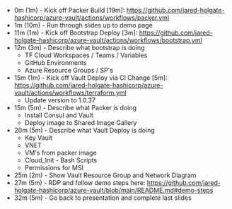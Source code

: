 - 0m (1m)  - Kick off Packer Build [19m]: https://github.com/jared-holgate-hashicorp/azure-vault/actions/workflows/packer.yml
- 1m (10m) - Run through slides up to demo page
- 11m (1m) - Kick off Bootstrap Deploy [3m]: https://github.com/jared-holgate-hashicorp/azure-vault/actions/workflows/bootstrap.yml
- 12m (3m) - Describe what bootstrap is doing
  - TF Cloud Workspaces / Teams / Variables
  - GitHub Environments
  - Azure Resource Groups / SP's
- 15m (1m) - Kick off Vault Deploy via CI Change [5m]: https://github.com/jared-holgate-hashicorp/azure-vault/actions/workflows/terraform.yml
  - Update version to 1.0.37
- 15m (5m) - Describe what Packer is doing
  - Install Consul and Vault
  - Deploy image to Shared Image Gallery
- 20m (5m) - Describe what Vault Deploy is doing
  - Key Vault
  - VNET
  - VM's from packer image
  - Cloud_Init - Bash Scripts
  - Permissions for MSI
- 25m (2m) - Show Vault Resource Group and Network Diagram
- 27m (5m) - RDP and follow demo steps here: https://github.com/jared-holgate-hashicorp/azure-vault/blob/main/README.md#demo-steps
- 32m (5m) - Go back to presentation and complete last slides
